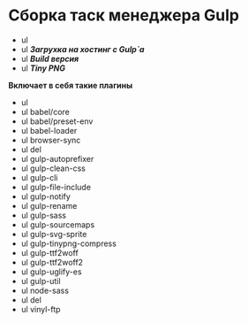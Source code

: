# Сборка таск менеджера Gulp

* ul 
 * ul ***Загрухка на хостинг с Gulp`а***
 * ul ***Build версия***
 * ul ***Tiny PNG***

**Включает в себя такие плагины**
* ul 
 * ul babel/core
 * ul babel/preset-env
 * ul babel-loader
 * ul browser-sync
 * ul del
 * ul gulp-autoprefixer
 * ul gulp-clean-css
 * ul gulp-cli
 * ul gulp-file-include
 * ul gulp-notify
 * ul gulp-rename
 * ul gulp-sass
 * ul gulp-sourcemaps
 * ul gulp-svg-sprite
 * ul gulp-tinypng-compress
 * ul gulp-ttf2woff
 * ul gulp-ttf2woff2
 * ul gulp-uglify-es
 * ul gulp-util
 * ul node-sass
 * ul del
 * ul vinyl-ftp